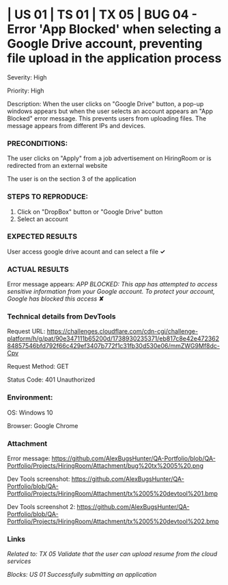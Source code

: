 # | US 01 | TS 01 | TX 05 | BUG 04 - Error 'App Blocked' when selecting a Google Drive account, preventing file upload in the application process #

Severity: High   

Priority: High

Description: When the user clicks on "Google Drive" button, a pop-up windows appears but when the user selects an account appears an "App Blocked" error message.  This prevents users from uploading files. The message appears from different IPs and devices.

### PRECONDITIONS: ###

The user clicks on "Apply" from a job advertisement on HiringRoom or is redirected from an external website 
 
The user is on the section 3 of the application

### STEPS TO REPRODUCE: ###

1. Click on "DropBox" button or "Google Drive" button
2. Select an account
               
### EXPECTED RESULTS ###

User access google drive acount and can select a file    **✓** 

### ACTUAL RESULTS ###

Error message appears: *APP BLOCKED: This app has attempted to access sensitive information from your Google account. To protect your account, Google has blocked this access* **✘**

### Technical details from DevTools ###

Request URL: https://challenges.cloudflare.com/cdn-cgi/challenge-platform/h/g/pat/90e347111b65200d/1738930235371/eb817c8e42e47236284857546bfd792f66c429ef3407b772f1c31fb30d530e06/mmZWG9Mf8dc-Cpv

Request Method: GET

Status Code: 401 Unauthorized

### Environment: ###

OS: Windows 10

Browser: Google Chrome

### Attachment ###

Error message: https://github.com/AlexBugsHunter/QA-Portfolio/blob/QA-Portfolio/Projects/HiringRoom/Attachment/bug%20tx%2005%20.png

Dev Tools screenshot: https://github.com/AlexBugsHunter/QA-Portfolio/blob/QA-Portfolio/Projects/HiringRoom/Attachment/tx%2005%20devtool%201.bmp

Dev Tools screenshot 2: https://github.com/AlexBugsHunter/QA-Portfolio/blob/QA-Portfolio/Projects/HiringRoom/Attachment/tx%2005%20devtool%202.bmp

### Links ###

*Related to: TX 05 Validate that the user can upload resume from the cloud services*

*Blocks: US 01 Successfully submitting an application*
